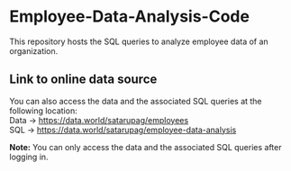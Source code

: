 # Employee-Data-Analysis-Code
This repository hosts the SQL queries to analyze employee data of an organization.


## Link to online data source
You can also access the data and the associated SQL queries at the following location: <br>
Data ->  https://data.world/satarupag/employees  <br>
SQL  -> https://data.world/satarupag/employee-data-analysis  <br>

**Note:** You can only access the data and the associated SQL queries after logging in. 
